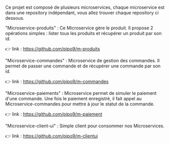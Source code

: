 Ce projet est composé de plusieurs microservices, chaque microservice est dans une repository indépendant, vous allez trouver chaque repository ci dessous.

"Microservice-produits" :
Ce Microservice gère le produit. Il propose 2 opérations simples : lister tous les produits et récupérer un produit par son id.

👉 link : https://github.com/pipo9/m-produits

"Microservice-commandes" :
Microservice de gestion des commandes. Il permet de passer une commande et de récupérer une commande par son id.

👉 link : https://github.com/pipo9/m-commandes

"Microservice-paiements" :
Microservice permet de simuler le paiement d'une commande. Une fois le paiement enregistré, il fait appel au Microservice-commandes pour mettre à jour le statut de la commande.

👉 link : https://github.com/pipo9/m-paiement

"Microservice-client-ui" :
Simple client pour consommer nos Microservices.

👉 link : https://github.com/pipo9/m-clientui
